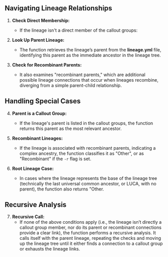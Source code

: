 ## Navigating Lineage Relationships

1. **Check Direct Membership:**
   - If the lineage isn't a direct member of the callout groups:

2. **Look Up Parent Lineage:**
   - The function retrieves the lineage’s parent from the **lineage.yml** file, identifying this parent as the immediate ancestor in the lineage tree.

3. **Check for Recombinant Parents:**
   - It also examines "recombinant parents," which are additional possible lineage connections that occur when lineages recombine, diverging from a simple parent-child relationship.

## Handling Special Cases

4. **Parent is a Callout Group:**
   - If the lineage's parent is listed in the callout groups, the function returns this parent as the most relevant ancestor.

5. **Recombinant Lineages:**
   - If the lineage is associated with recombinant parents, indicating a complex ancestry, the function classifies it as "Other", or as "Recombinant" if the `-r` flag is set.

6. **Root Lineage Case:**
   - In cases where the lineage represents the base of the lineage tree (technically the last universal common ancestor, or LUCA, with no parent), the function also returns "Other.

## Recursive Analysis

7. **Recursive Call:**
   - If none of the above conditions apply (i.e., the lineage isn’t directly a callout group member, nor do its parent or recombinant connections provide a clear link), the function performs a recursive analysis. It calls itself with the parent lineage, repeating the checks and moving up the lineage tree until it either finds a connection to a callout group or exhausts the lineage links.
